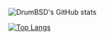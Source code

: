 ![DrumBSD's GitHub stats](https://github-readme-stats.vercel.app/api?username=drumbsd&show_icons=true&count_private=true)

[![Top Langs](https://github-readme-stats.vercel.app/api/top-langs/?username=drumbsd)](https://github.com/drumbsd/github-readme-stats)


